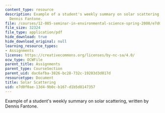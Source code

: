 ```yaml
---
content_type: resource
description: Example of a student's weekly summary on solar scattering, written by
  Dennis Fantone.
file: /courses/12-085-seminar-in-environmental-science-spring-2008/e7d0f0ae13d49b0cb167d1b5d8147357_fantone_w3.pdf
file_size: 32324
file_type: application/pdf
hide_download: true
hide_download_original: null
learning_resource_types:
- Assignments
license: https://creativecommons.org/licenses/by-nc-sa/4.0/
ocw_type: OCWFile
parent_title: Assignments
parent_type: CourseSection
parent_uid: dac6afba-3826-bc28-732c-19203d3d017d
resourcetype: Document
title: Solar Scattering
uid: e7d0f0ae-13d4-9b0c-b167-d1b5d8147357
---
```

Example of a student's weekly summary on solar scattering, written by Dennis Fantone.